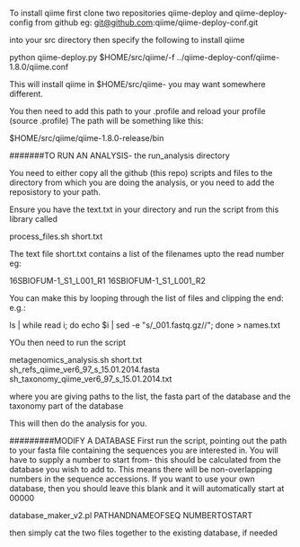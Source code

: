 To install qiime first clone two repositories
qiime-deploy and qiime-deploy-config from github 
eg:
git@github.com:qiime/qiime-deploy-conf.git

into your src directory
then specify the following to install qiime

python qiime-deploy.py $HOME/src/qiime/-f ../qiime-deploy-conf/qiime-1.8.0/qiime.conf

This will install qiime in $HOME/src/qiime- you may want somewhere different.

You then need to add this path to your .profile and reload your profile (source .profile)
The path will be something like this:

$HOME/src/qiime/qiime-1.8.0-release/bin

#######TO RUN AN ANALYSIS- the run_analysis directory

You need to either copy all the github (this repo) scripts and files to the directory from which you are 
doing the analysis, or you need to add the reposistory to your path. 


Ensure you have the text.txt in your directory and run the script from this library called 

process_files.sh short.txt 

The text file short.txt contains a list of the filenames upto the read number eg:

16SBIOFUM-1_S1_L001_R1
16SBIOFUM-1_S1_L001_R2


You can make this by looping through the list of files and clipping the end:
e.g.:

ls | while read i; do echo $i | sed -e "s/_001.fastq.gz//"; done > names.txt


YOu then need to run the script 

metagenomics_analysis.sh short.txt sh_refs_qiime_ver6_97_s_15.01.2014.fasta sh_taxonomy_qiime_ver6_97_s_15.01.2014.txt 

where you are giving paths to the list, the fasta part of the database and the taxonomy part of the database 

This will then do the analysis for you. 

#########MODIFY A DATABASE
First run the script, pointing out the path to your fasta file containing the sequences you are interested in. 
You will have to supply a number to start from- this should be calculated from the database you wish to add to. This means there will be non-overlapping numbers in the sequence accessions. If you want to use your own database, then you should leave this blank and it will automatically start at 00000

database_maker_v2.pl PATHANDNAMEOFSEQ NUMBERTOSTART 

then simply cat the two files together to the existing database, if needed





